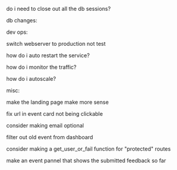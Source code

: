 do i need to close out all the db sessions?

db changes:



dev ops:

switch webserver to production not test

how do i auto restart the service?

how do i monitor the traffic?

how do i autoscale?

misc:


make the landing page make more sense

fix url in event card not being clickable

consider making email optional

filter out old event from dashboard

consider making a get_user_or_fail function for "protected" routes

make an event pannel that shows the submitted feedback so far
